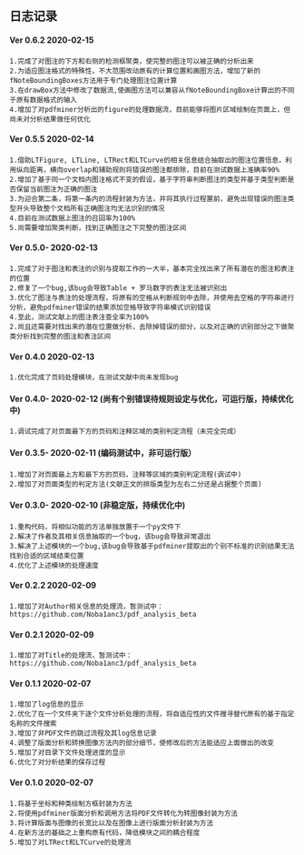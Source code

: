 ## 日志记录

#### Ver 0.6.2    2020-02-15
    1.完成了对图注的下方和右侧的检测框聚类，使完整的图注可以被正确的分析出来
    2.为适应图注格式的特殊性，不大范围改动原有的计算位置和画图方法，增加了新的fNoteBoundingBoxes方法用于专门处理图注位置计算
    3.在drawBox方法中修改了数据流,使画图方法可以兼容从fNoteBoundingBoxe计算出的不同于原有数据格式的输入
    4.增加了对pdfminer分析出的figure的处理数据流，目前能够将图片区域绘制在页面上，但尚未对分析结果做任何优化

#### Ver 0.5.5    2020-02-14
    1.借助LTFigure, LTLine, LTRect和LTCurve的相关信息结合抽取出的图注位置信息，利用纵向距离，横向overlap和辅助规则将错误的图注都排除，目前在测试数据上准确率90%
    2.增加了基于同一个文档内图注格式不变的假设，基于字符串判断图注的类型并基于类型判断是否保留当前图注为正确的图注
    3.为迎合第二条，将第一条内的流程封装为方法，并将其执行过程置前，避免出现错误的图注类型开头导致整个文档所有正确图注均无法识别的情况
    4.目前在测试数据上图注的召回率为100%
    5.尚需要增加聚类判断，找到正确图注之下完整的图注区间

#### Ver 0.5.0-   2020-02-13
    1.完成了对于图注和表注的识别与提取工作的一大半，基本完全找出来了所有潜在的图注和表注的位置
    2.修复了一个bug,该bug会导致Table + 罗马数字的表注无法被识别出
    3.优化了图注与表注的处理流程，将原有的空格从判断规则中去除，并使用去空格的字符串进行分析，避免pdfminer错误的结果添加空格导致字符串模式识别错误
    4.至此，测试文献上的图注表注查全率为100%
    2.尚且还需要对找出来的潜在位置做分析，去除掉错误的部分，以及对正确的识别部分之下做聚类分析找到完整的图注和表注区间
   
#### Ver 0.4.0    2020-02-13
    1.优化完成了页码处理模块，在测试文献中尚未发现bug

#### Ver 0.4.0-   2020-02-12  (尚有个别错误待规则设定与优化，可运行版，持续优化中)
    1.调试完成了对页面最下方的页码和注释区域的类别判定流程（未完全完成）

#### Ver 0.3.5-   2020-02-11  (编码测试中，非可运行版）
    1.增加了对页面最上方和最下方的页码，注释等区域的类别判定流程(调试中)
    2.增加了对页面类型的判定方法(文献正文的排版类型为左右二分还是占据整个页面)

#### Ver 0.3.0-   2020-02-10  (非稳定版，持续优化中)
    1.重构代码，将相似功能的方法单独放置于一个py文件下
    2.解决了作者及其相关信息抽取的一个bug，该bug会导致异常退出
    3.解决了上述模块的一个bug,该bug会导致基于pdfminer提取出的个别不标准的识别结果无法找到合适的区域结束位置
    4.优化了上述模块的处理速度

#### Ver 0.2.2    2020-02-09    
    1.增加了对Author相关信息的处理流，暂测试中：https://github.com/Noba1anc3/pdf_analysis_beta

#### Ver 0.2.1    2020-02-09    
    1.增加了对Title的处理流，暂测试中：https://github.com/Noba1anc3/pdf_analysis_beta

#### Ver 0.1.1    2020-02-07    
    1.增加了log信息的显示
    2.优化了在一个文件夹下逐个文件分析处理的流程，将自适应性的文件搜寻替代原有的基于指定名称的文件搜索
    3.增加了非PDF文件的跳过流程及其log信息记录
    4.调整了版面分析和转换图像方法内的部分细节，使修改后的方法能适应上面做出的改变
    5.增加了对目录下文件处理进度的显示
    6.优化了对分析结果的保存过程
    
#### Ver 0.1.0    2020-02-07    
    1.将基于坐标和种类绘制方框封装为方法
    2.将使用pdfminer版面分析和调用方法将PDF文件转化为转图像封装为方法
    3.将计算版面与图像的长宽比以及在图像上进行版面分析封装为方法
    4.在新方法的基础之上重构原有代码，降低模块之间的耦合程度
    5.增加了对LTRect和LTCurve的处理流

